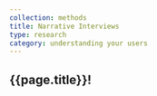 ```yaml
---
collection: methods
title: Narrative Interviews
type: research
category: understanding your users
---
```


## {{page.title}}!